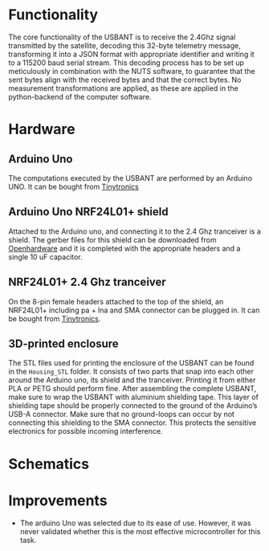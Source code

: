 # Functionality
The core functionality of the USBANT is to receive the 2.4Ghz signal transmitted by the satellite, decoding this 32-byte telemetry message, transforming it into a JSON format with appropriate identifier and writing it to a 115200 baud serial stream. This decoding process has to be set up meticulously in combination with the NUTS software, to guarantee that the sent bytes align with the received bytes and that the correct bytes. No measurement transformations are applied, as these are applied in the python-backend of the computer software.

# Hardware
## Arduino Uno
The computations executed by the USBANT are performed by an Arduino UNO. It can be bought from [Tinytronics](https://www.tinytronics.nl/en/development-boards/microcontroller-boards/arduino-compatible/arduino-uno-r3)

## Arduino Uno NRF24L01+ shield
Attached to the Arduino uno, and connecting it to the 2.4 Ghz tranceiver is a shield. The gerber files for this shield can be downloaded from [Openhardware](https://www.openhardware.io/view/694/Arduino-UNO-NRF24L01-Shield) and it is completed with the appropriate headers and a single 10 uF capacitor.

## NRF24L01+ 2.4 Ghz tranceiver
On the 8-pin female headers attached to the top of the shield, an NRF24L01+ including pa + lna and SMA connector can be plugged in. It can be bought from [Tinytronics](https://www.tinytronics.nl/en/communication-and-signals/wireless/rf/modules/nrf24l01-wireless-module-with-pa-and-lna).

## 3D-printed enclosure
The STL files used for printing the enclosure of the USBANT can be found in the `Housing_STL` folder. It consists of two parts that snap into each other around the Arduino uno, its shield and the tranceiver. Printing it from either PLA or PETG should perform fine. After assembling the complete USBANT, make sure to wrap the USBANT with aluminium shielding tape. This layer of shielding tape should be properly connected to the ground of the Arduino’s USB-A connector. Make sure that no ground-loops can occur by not connecting this shielding to the SMA connector. This protects the sensitive electronics for possible incoming interference.

# Schematics

# Improvements
 - The arduino Uno was selected due to its ease of use. However, it was never validated whether this is the most effective microcontroller for this task.